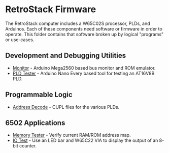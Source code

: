 <!--
 Copyright 2023 Greg Coonrod
 
 Licensed under the Apache License, Version 2.0 (the "License");
 you may not use this file except in compliance with the License.
 You may obtain a copy of the License at
 
     http://www.apache.org/licenses/LICENSE-2.0
 
 Unless required by applicable law or agreed to in writing, software
 distributed under the License is distributed on an "AS IS" BASIS,
 WITHOUT WARRANTIES OR CONDITIONS OF ANY KIND, either express or implied.
 See the License for the specific language governing permissions and
 limitations under the License.
-->

# RetroStack Firmware

The RetroStack computer includes a W65C02S processor, PLDs, and Arduinos. Each of these components need software or firmware in order to operate. This folder contains that software broken up by logical "programs" or use-cases.

## Development and Debugging Utilities

- [Monitor](./arduino/monitor/) - Arduino Mega2560 based bus monitor and ROM emulator.
- [PLD Tester](./arduino/pld-tester/) - Arduino Nano Every based tool for testing an AT16V8B PLD.

## Programmable Logic

- [Address Decode](./pld/address-decode/) - CUPL files for the various PLDs.

## 6502 Applications

- [Memory Tester](./6502/memory-test/) - Verify current RAM/ROM address map.
- [IO Test](./6502/io-test/) - Use an LED bar and W65C22 VIA to display the output of an 8-bit counter.

